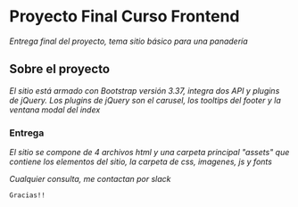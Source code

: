 # Proyecto Final Curso Frontend

_Entrega final del proyecto, tema sitio básico para una panadería_

## Sobre el  proyecto 

_El sitio está armado con Bootstrap versión 3.37, integra dos API y plugins de jQuery._
_Los plugins de jQuery son el carusel, los tooltips del footer y la ventana modal del index_

### Entrega 

_El sitio se compone de 4 archivos html y una carpeta principal "assets" que contiene los elementos del sitio, la carpeta de css, imagenes, js y fonts_

_Cualquier consulta, me contactan por slack_

```
Gracias!!
```
